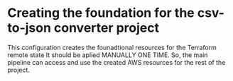 # Creating the foundation for the csv-to-json converter project

This configuration creates the founadtional resources for the Terraform remote state 
It should be aplied MANUALLY ONE TIME. So, the main pipeline can access and use the created AWS resources for the rest of the project.